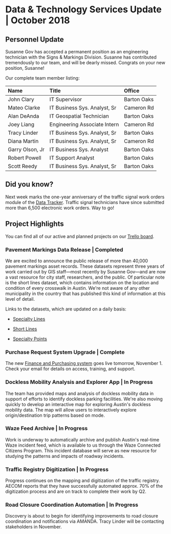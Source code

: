 # Data & Technology Services Update | October 2018

## Personnel Update
Susanne Gov has accepted a permanent position as an engineering technician with the Signs & Markings Division. Susanne has contributed tremendously to our team, and will be dearly missed. Congrats on your new position, Susanne!

Our complete team member listing:

| Name                | Title           | Office      |
|:----|:----|:----|
| John Clary          | IT Supervisor        | Barton Oaks |
| Mateo Clarke         | IT Business Sys. Analyst, Sr           | Cameron Rd |
| Alan DeAnda         | IT Geospatial Technician           | Barton Oaks |
| Joey Liang          | Engineering Associate Intern           | Cameron Rd |
| Tracy Linder        | IT Business Sys. Analyst, Sr                | Barton Oaks |
| Diana Martin        | IT Business Sys. Analyst, Sr           | Cameron Rd |
| Garry Olson, Jr     | IT Business Sys. Analyst                | Barton Oaks |
| Robert Powell       | IT Support Analyst                | Barton Oaks |
| Scott Reedy         | IT Business Sys. Analyst, Sr                | Barton Oaks |


## Did you know?

Next week marks the one-year anniversary of the traffic signal work orders module of the  [Data Tracker](https://transportation.austintexas.io/data-tracker). Traffic signal technicians have since submitted more than 6,500 electronic work orders. Way to go! 

## Project Highlights

You can find all of our active and planned projects on our [Trello board](https://trello.com/b/pNbgaKme/data-technology-services-operations).

### Pavement Markings Data Release | Completed

We are excited to announce the public release of more than 40,000 pavement markings asset records. These datasets represent three years of work carried out by GIS staff—most recently by Susanne Gov—and are now a vast resource for city staff, researchers, and the public. Of particular note is the short lines dataset, which contains information on the location and condition of every crosswalk in Austin. We're not aware of any other municipality in the country that has published this kind of information at this level of detail.

Links to the datasets, which are updated on a daily basis:

- [Specialty Lines](https://data.austintexas.gov/Transportation-and-Mobility/Pavement-Markings-Specialty-Lines/86p7-68jw)

- [Short Lines](https://data.austintexas.gov/Transportation-and-Mobility/Pavement-Markings-Short-Lines/3p2i-pqdc)

- [Specialty Points](https://data.austintexas.gov/Transportation-and-Mobility/Pavement-Markings-Specialty-Points/s82i-c3nm)

### Purchase Request System Upgrade | Complete

The new [Finance and Purchasing system](https://atd.knack.com/finance-purchasing#home/) goes live tomorrow, November 1. Check your email for details on access, training, and support. 

### Dockless Mobility Analysis and Explorer App  | In Progress

The team has provided maps and analysis of dockless mobility data in support of efforts to identify dockless parking facilities. We're also moving quickly to develop an interactive map for exploring Austin's dockless mobility data. The map will allow users to interactively explore origin/destination trip patterns based on mode.

### Waze Feed Archive | In Progress

Work is underway to automatically archive and publish Austin's real-time Waze incident feed, which is available to us through the Waze Connected Citizens Program. This incident database will serve as new resource for studying the patterns and impacts of roadway incidents.

### Traffic Registry Digitization | In Progress

Progress continues on the mapping and digitization of the traffic registry. AECOM reports that they have successfully automated approx. 70% of the digitization process and are on track to complete their work by Q2.

### Road Closure Coordination Automation | In Progress

Discovery is about to begin for identifying improvements to road closure coordination and notifications via AMANDA. Tracy Linder will be contacting stakeholders in November. 
